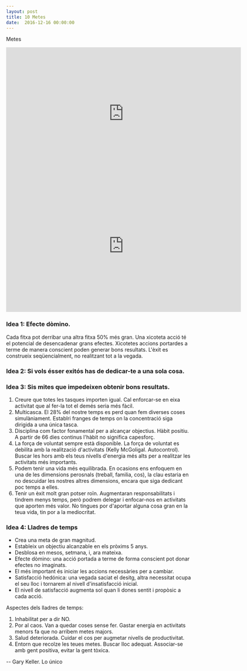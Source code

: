 ```yaml
---
layout: post
title: 10 Metes
date:  2016-12-16 00:00:00
---
```


Metes

<iframe width="640" height="360" src="https://www.youtube.com/embed/kjyGAaQnKZM?list=PLi_s9U287nBB7Ie5B63YMP7IvrSSaioQ2" frameborder="0" allowfullscreen></iframe>

<iframe width="640" height="360" src="https://www.youtube.com/embed/-z_RQ7yyq40?list=PLi_s9U287nBB7Ie5B63YMP7IvrSSaioQ2" frameborder="0" allowfullscreen></iframe>

### Idea 1: Efecte dòmino.

Cada fitxa pot derribar una altra fitxa 50% més gran. Una xicoteta acció té el potencial de desencadenar grans efectes. Xicotetes accions portardes a terme de manera conscient poden generar bons resultats. L'èxit es construeix seqüencialment, no realitzant tot a la vegada.

### Idea 2: Si vols ésser exitós has de dedicar-te a una sola cosa.

### Idea 3: Sis mites que impedeixen obtenir bons resultats.

1. Creure que totes les tasques importen igual. Cal enforcar-se en eixa activitat que al fer-la tot el demés seria més fàcil.
2. Multicasca. El 28% del nostre temps es perd quan fem diverses coses simulàniament. Establri franges de temps on la concentració siga dirigida a una única tasca.
3. Disciplina com factor fonamental per a alcançar objectius. Hàbit positiu. A partir de 66 dies continus l'hàbit no significa capesforç.
4. La força de voluntat sempre està disponible. La força de voluntat es debilita amb la realització d'activitats (Kelly McGoligal. Autocontrol). Buscar les hors amb els teus nivells d'energia més alts per a realitzar les activitats més importants.
5. Podem tenir una vida més equilibrada. En ocasions ens enfoquem en una de les dimensions perosnals (treball, familia, cos), la clau estaria en no descuidar les nostres altres dimensions, encara que siga dedicant poc temps a elles.
6. Tenir un èxit molt gran potser roïn. Augmentaran responsabilitats i tindrem menys temps, però podrem delegar i enfocar-nos en activitats que aporten més valor. No tingues por d'aportar alguna cosa gran en la teua vida, tin por a la mediocritat.

### Idea 4: Lladres de temps

- Crea una meta de gran magnitud.
- Estableix un objectiu alcanzable en els pròxims 5 anys.
- Desblosa en mesos, setmana, i, ara mateixa.
- Efecte dòmino: una acció portada a terme de forma conscient pot donar efectes no imaginats.
- El més important és iniciar les accions necessàries per a cambiar.
- Satisfacció hedónica: una vegada saciat el desitg, altra necessitat ocupa el seu lloc i tornarem al nivell d'insatisfacció inicial.
- El nivell de satisfacció augmenta sol quan li dones sentit i propòsic a cada acció.

Aspectes dels lladres de temps:

1. Inhabilitat per a dir NO.
2. Por al caos. Van a quedar coses sense fer. Gastar energia en activitats menors fa que no arribem metes majors.
3. Salud deteriorada. Cuidar el cos per augmetar nivells de productivitat.
4. Entorn que recolze les teues metes. Buscar lloc adequat. Associar-se amb gent positiva, evitar la gent tòxica.

-- Gary Keller. Lo único

